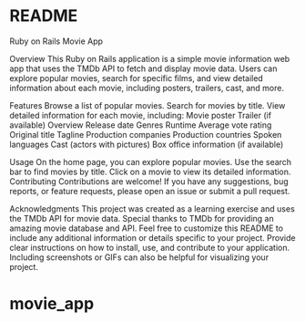 # README
Ruby on Rails Movie App

Overview
This Ruby on Rails application is a simple movie information web app that uses the TMDb API to fetch and display movie data. Users can explore popular movies, search for specific films, and view detailed information about each movie, including posters, trailers, cast, and more.


Features
Browse a list of popular movies.
Search for movies by title.
View detailed information for each movie, including:
Movie poster
Trailer (if available)
Overview
Release date
Genres
Runtime
Average vote rating
Original title
Tagline
Production companies
Production countries
Spoken languages
Cast (actors with pictures)
Box office information (if available)



Usage
On the home page, you can explore popular movies.
Use the search bar to find movies by title.
Click on a movie to view its detailed information.
Contributing
Contributions are welcome! If you have any suggestions, bug reports, or feature requests, please open an issue or submit a pull request.


Acknowledgments
This project was created as a learning exercise and uses the TMDb API for movie data.
Special thanks to TMDb for providing an amazing movie database and API.
Feel free to customize this README to include any additional information or details specific to your project. Provide clear instructions on how to install, use, and contribute to your application. Including screenshots or GIFs can also be helpful for visualizing your project.



# movie_app
